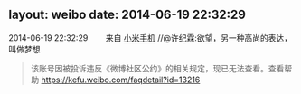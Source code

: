 layout: weibo
date: 2014-06-19 22:32:29
---
2014-06-19 22:32:29  &nbsp;&nbsp;&nbsp;&nbsp;&nbsp;&nbsp; 来自 <a href="http://app.weibo.com/t/feed/22zMnn" rel="nofollow">小米手机</a>
//@许纪霖:欲望，另一种高尚的表达，叫做梦想
>  该账号因被投诉违反《微博社区公约》的相关规定，现已无法查看。查看帮助 https://kefu.weibo.com/faqdetail?id=13216

